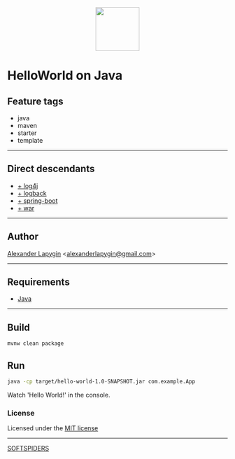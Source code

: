 <div align="center">
    <a href="https://github.com/softspiders/softspiders">
      <img src="https://avatars.githubusercontent.com/u/47006425?v=4" width="100" height="100"/>
    </a>
</div> 

# HelloWorld on Java


## Feature tags
- java
- maven
- starter
- template

---

## Direct descendants
- [+ log4j](https://github.com/AlexanderLapygin/log4j-starter#readme)
- [+ logback](https://github.com/AlexanderLapygin/logback-starter/tree/main#readme)
- [+ spring-boot](https://github.com/AlexanderLapygin/spring-boot-helloworld/tree/main#readme)
- [+ war](https://github.com/AlexanderLapygin/war-hello-world/tree/main#readme)

---

## Author

[Alexander Lapygin](https://github.com/AlexanderLapygin) <<alexanderlapygin@gmail.com>>

---

## Requirements

- [Java](https://www.oracle.com/java/technologies/javase/jdk17-archive-downloads.html)

---

## Build

```sh
mvnw clean package
```

## Run

```sh
java -cp target/hello-world-1.0-SNAPSHOT.jar com.example.App
```

Watch 'Hello World!' in the console.

### License

Licensed under the [MIT license](./LICENSE)

---

[SOFTSPIDERS](https://github.com/softspiders/softspiders)
